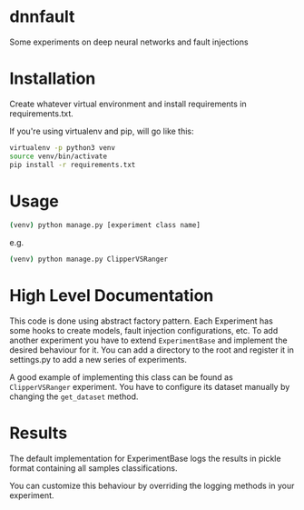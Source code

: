 # dnnfault
Some experiments on deep neural networks and fault injections

# Installation

Create whatever virtual environment and install requirements in requirements.txt.

If you're using virtualenv and pip, will go like this:

```bash
virtualenv -p python3 venv
source venv/bin/activate
pip install -r requirements.txt
```

# Usage

```bash
(venv) python manage.py [experiment class name]
```

e.g.
```bash
(venv) python manage.py ClipperVSRanger
```

# High Level Documentation

This code is done using abstract factory pattern. Each Experiment has some hooks to create models, 
fault injection configurations, etc. To add another experiment you have to extend `ExperimentBase` and implement
the desired behaviour for it. You can add a directory to the root and register it in settings.py to add a new series of 
experiments.

A good example of implementing this class can be found as `ClipperVSRanger` experiment. You have to configure its
dataset manually by changing the `get_dataset` method. 

# Results

The default implementation for ExperimentBase logs the results in pickle format containing all samples classifications.

You can customize this behaviour by overriding the logging methods in your experiment.
